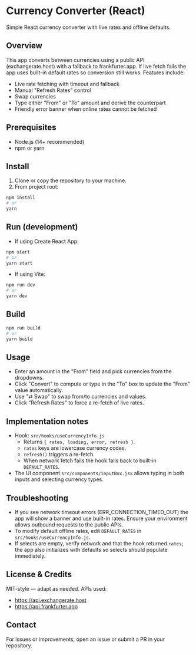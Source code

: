 # Currency Converter (React)

Simple React currency converter with live rates and offline defaults.

## Overview

This app converts between currencies using a public API (exchangerate.host) with a fallback to frankfurter.app. If live fetch fails the app uses built-in default rates so conversion still works. Features include:

- Live rate fetching with timeout and fallback
- Manual "Refresh Rates" control
- Swap currencies
- Type either "From" or "To" amount and derive the counterpart
- Friendly error banner when online rates cannot be fetched

## Prerequisites

- Node.js (14+ recommended)
- npm or yarn

## Install

1. Clone or copy the repository to your machine.
2. From project root:

```bash
npm install
# or
yarn
```

## Run (development)

- If using Create React App:

```bash
npm start
# or
yarn start
```

- If using Vite:

```bash
npm run dev
# or
yarn dev
```

## Build

```bash
npm run build
# or
yarn build
```

## Usage

- Enter an amount in the "From" field and pick currencies from the dropdowns.
- Click "Convert" to compute or type in the "To" box to update the "From" value automatically.
- Use "⇄ Swap" to swap from/to currencies and values.
- Click "Refresh Rates" to force a re-fetch of live rates.

## Implementation notes

- Hook: `src/hooks/useCurrencyInfo.js`
  - Returns `{ rates, loading, error, refresh }`.
  - `rates` keys are lowercase currency codes.
  - `refresh()` triggers a re-fetch.
  - When network fetch fails the hook falls back to built-in `DEFAULT_RATES`.
- The UI component `src/components/inputBox.jsx` allows typing in both inputs and selecting currency types.

## Troubleshooting

- If you see network timeout errors (ERR_CONNECTION_TIMED_OUT) the app will show a banner and use built-in rates. Ensure your environment allows outbound requests to the public APIs.
- To modify default offline rates, edit `DEFAULT_RATES` in `src/hooks/useCurrencyInfo.js`.
- If selects are empty, verify network and that the hook returned `rates`; the app also initializes with defaults so selects should populate immediately.

## License & Credits

MIT-style — adapt as needed. APIs used:

- https://api.exchangerate.host
- https://api.frankfurter.app

## Contact

For issues or improvements, open an issue or submit a PR in your repository.
